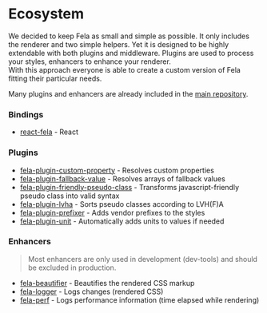 # Ecosystem

We decided to keep Fela as small and simple as possible. It only includes the renderer and two simple helpers. Yet it is designed to be highly extendable with both plugins and middleware.
Plugins are used to process your styles, enhancers to enhance your renderer. <br>
With this approach everyone is able to create a custom version of Fela fitting their particular needs.

Many plugins and enhancers are already included in the [main repository](https://github.com/rofrischmann/fela/tree/master/packages).

### Bindings
* [react-fela](https://github.com/rofrischmann/react-fela) - React

### Plugins
* [fela-plugin-custom-property](https://github.com/rofrischmann/fela/tree/master/packages/fela-plugin-custom-property) - Resolves custom properties
* [fela-plugin-fallback-value](https://github.com/rofrischmann/fela/tree/master/packages/fela-plugin-fallback-value) - Resolves arrays of fallback values
* [fela-plugin-friendly-pseudo-class](https://github.com/rofrischmann/fela/tree/master/packages/fela-plugin-friendly-pseudo-class) - Transforms javascript-friendly pseudo class into valid syntax
* [fela-plugin-lvha](https://github.com/rofrischmann/fela/tree/master/packages/fela-plugin-lvha) - Sorts pseudo classes according to LVH(F)A
* [fela-plugin-prefixer](https://github.com/rofrischmann/fela/tree/master/packages/fela-plugin-prefixer) - Adds vendor prefixes to the styles
* [fela-plugin-unit](https://github.com/rofrischmann/fela/tree/master/packages/fela-plugin-unit) - Automatically adds units to values if needed

### Enhancers
> Most enhancers are only used in development (dev-tools) and should be excluded in production.

* [fela-beautifier](https://github.com/rofrischmann/fela/tree/master/packages/fela-beautifier) - Beautifies the rendered CSS markup
* [fela-logger](https://github.com/rofrischmann/fela/tree/master/packages/fela-logger) - Logs changes (rendered CSS)
* [fela-perf](https://github.com/rofrischmann/fela/tree/master/packages/fela-perf) - Logs performance information (time elapsed while rendering)

